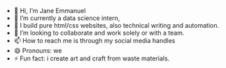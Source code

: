 - 👋 Hi, I’m Jane Emmanuel 
- 👀 I’m currently a data science intern, 
- 🌱 I build pure html/css websites, also technical writing and automation.
- 💞️ I’m looking to collaborate and work solely or with a team.
- 📫 How to reach me is through my social media handles
- 😄 Pronouns: we
- ⚡ Fun fact: i create art and craft from waste materials.

<!---
jaind-ai/jaind-ai is a ✨ special ✨ repository because its `README.md` (this file) appears on your GitHub profile.
You can click the Preview link to take a look at your changes.
--->
